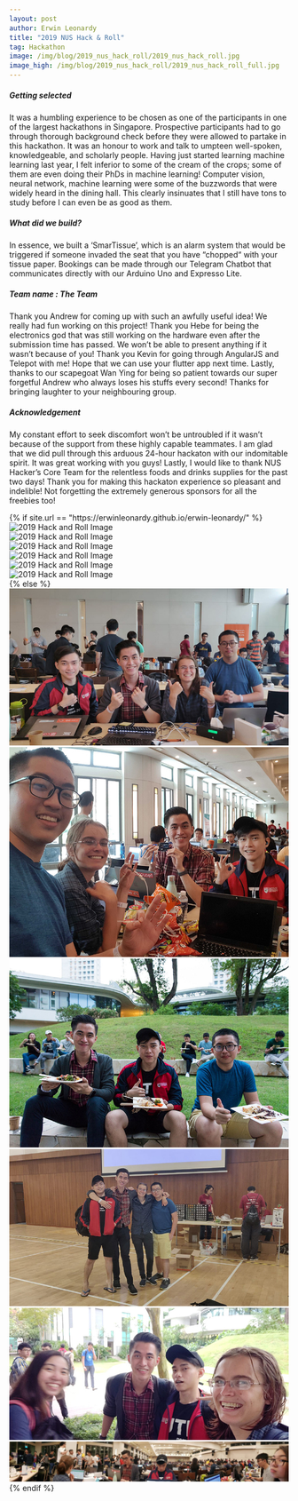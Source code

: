 ```yaml
---
layout: post
author: Erwin Leonardy
title: "2019 NUS Hack & Roll"
tag: Hackathon
image: /img/blog/2019_nus_hack_roll/2019_nus_hack_roll.jpg
image_high: /img/blog/2019_nus_hack_roll/2019_nus_hack_roll_full.jpg
---
```


##### Getting selected
It was a humbling experience to be chosen as one of the participants in one of the largest hackathons in Singapore. Prospective participants had to go through thorough background check before they were allowed to partake in this hackathon. It was an honour to work and talk to umpteen well-spoken, knowledgeable, and scholarly people. Having just started learning machine learning last year, I felt inferior to some of the cream of the crops; some of them are even doing their PhDs in machine learning! Computer vision, neural network, machine learning were some of the buzzwords that were widely heard in the dining hall. This clearly insinuates that I still have tons to study before I can even be as good as them.

##### What did we build?
In essence, we built a ‘SmarTissue’, which is an alarm system that would be triggered if someone invaded the seat that you have “chopped“ with your tissue paper. Bookings can be made through our Telegram Chatbot that communicates directly with our Arduino Uno and Expresso Lite.

##### Team name : The Team
Thank you Andrew for coming up with such an awfully useful idea! We really had fun working on this project! Thank you Hebe for being the electronics god that was still working on the hardware even after the submission time has passed. We won’t be able to present anything if it wasn’t because of you! Thank you Kevin for going through AngularJS and Telepot with me! Hope that we can use your flutter app next time. Lastly, thanks to our scapegoat Wan Ying for being so patient towards our super forgetful Andrew who always loses his stuffs every second! Thanks for bringing laughter to your neighbouring group.

##### Acknowledgement
My constant effort to seek discomfort won’t be untroubled if it wasn’t because of the support from these highly capable teammates. I am glad that we did pull through this arduous 24-hour hackaton with our indomitable spirit. It was great working with you guys!
Lastly, I would like to thank NUS Hacker’s Core Team for the relentless foods and drinks supplies for the past two days! Thank you for making this hackaton experience so pleasant and indelible! Not forgetting the extremely generous sponsors for all the freebies too!

<div class="container">
	<div class="row">
		<div class="col-sm-12 col-md-12 portfolio-block">
			{% if site.url == "https://erwinleonardy.github.io/erwin-leonardy/"  %}
				<div class="owl-carousel portfolio-page-carousel">
					<div class="item">
						<img src="{{ "/img/blog/2019_nus_hack_roll/image1.jpg" | prepend: site.baseurl | prepend: site.github_repository | prepend: "/" | prepend: site.url }}" alt="2019 Hack and Roll Image" />
					</div>
					<div class="item">
						<img src="{{ "/img/blog/2019_nus_hack_roll/image2.jpg" | prepend: site.baseurl | prepend: site.github_repository | prepend: "/" | prepend: site.url }}" alt="2019 Hack and Roll Image" />
					</div>
					<div class="item">
						<img src="{{ "/img/blog/2019_nus_hack_roll/image3.jpg" | prepend: site.baseurl | prepend: site.github_repository | prepend: "/" | prepend: site.url }}" alt="2019 Hack and Roll Image" />
					</div>
					<div class="item">
						<img src="{{ "/img/blog/2019_nus_hack_roll/image4.jpg" | prepend: site.baseurl | prepend: site.github_repository | prepend: "/" | prepend: site.url }}" alt="2019 Hack and Roll Image" />
					</div>
					<div class="item">
						<img src="{{ "/img/blog/2019_nus_hack_roll/image5.jpg" | prepend: site.baseurl | prepend: site.github_repository | prepend: "/" | prepend: site.url }}" alt="2019 Hack and Roll Image" />
					</div>
					<div class="item">
						<img src="{{ "/img/blog/2019_nus_hack_roll/image6.jpg" | prepend: site.baseurl | prepend: site.github_repository | prepend: "/" | prepend: site.url }}" alt="2019 Hack and Roll Image" />
					</div>
				</div>
				<script src="{{ "/js/jquery-2.1.3.min.js" | prepend: site.baseurl | prepend: site.github_repository | prepend: "/" | prepend: site.url }}"></script>
				<script src="{{ "/js/imagesloaded.pkgd.min.js" | prepend: site.baseurl | prepend: site.github_repository | prepend: "/" | prepend: site.url }}"></script>
				<script src="{{ "/js/owl.carousel.min.js" | prepend: site.baseurl | prepend: site.github_repository | prepend: "/" | prepend: site.url }}"></script>
			{% else %}
				<div class="owl-carousel portfolio-page-carousel">
					<div class="item">
						<img src="/img/blog/2019_nus_hack_roll/image1.jpg" alt="2019 Hack and Roll Image" />
					</div>
					<div class="item">
						<img src="/img/blog/2019_nus_hack_roll/image2.jpg" alt="2019 Hack and Roll Image" />
					</div>
					<div class="item">
						<img src="/img/blog/2019_nus_hack_roll/image3.jpg" alt="2019 Hack and Roll Image" />
					</div>
					<div class="item">
						<img src="/img/blog/2019_nus_hack_roll/image4.jpg" alt="2019 Hack and Roll Image" />
					</div>
					<div class="item">
						<img src="/img/blog/2019_nus_hack_roll/image5.jpg" alt="2019 Hack and Roll Image" />
					</div>
					<div class="item">
						<img src="/img/blog/2019_nus_hack_roll/image6.jpg" alt="2019 Hack and Roll Image" />
					</div>
				</div>
				<script src="/js/jquery-2.1.3.min.js"></script>
				<script src="/js/imagesloaded.pkgd.min.js"></script>
				<script src='/js/owl.carousel.min.js'></script>
			{% endif %}
			<script type="text/javascript">
				jQuery(document).ready(function($){
					$('.portfolio-page-carousel').imagesLoaded(function(){
						$('.portfolio-page-carousel').owlCarousel({
							smartSpeed:1200,
							items: 1,
							loop: true,
							dots: true,
							nav: true,
							navText: false,
							margin: 10,
							autoHeight:true
						});
					});
				});
			</script>
		</div>
	</div>
</div>